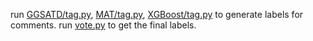 run [GGSATD/tag.py](/SATD%20Detectors/GGSATD/tag.py), [MAT/tag.py](/SATD%20Detectors/MAT/tag.py), [XGBoost/tag.py](/SATD%20Detectors/XGBoost/tag.py) to generate labels for comments.
run [vote.py](/SATD%20Detectors/vote.py) to get the final labels.
